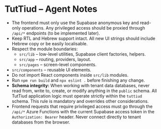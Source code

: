 # TutTiud – Agent Notes

- The frontend must only use the Supabase anonymous key and read-only operations. Any privileged access should be proxied through `/api/*` endpoints (to be implemented later).
- Keep RTL and Hebrew support intact. All new UI strings should include Hebrew copy or be easily localisable.
- Respect the module boundaries:
  - `src/lib` – low-level utilities, Supabase client factories, helpers.
  - `src/app` – routing, providers, layout.
  - `src/pages` – screen-level components.
- `src/components` – reusable UI elements.
- Do not import React components inside `src/lib` modules.
- Run `npm run build` and `npx eslint .` before finishing any change.
- **Schema integrity:** When working with tenant data databases, never read from, write to, create, or modify anything in the `public` schema. All TutTiud application logic must operate strictly within the `tuttiud` schema. This rule is mandatory and overrides other considerations.
- Frontend requests that require privileged access must go through the `/api/*` Azure Functions with the current Supabase access token in the `Authorization: Bearer` header. Never connect directly to tenant databases from the browser.
